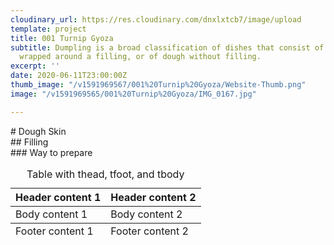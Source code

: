 ```yaml
---
cloudinary_url: https://res.cloudinary.com/dnxlxtcb7/image/upload
template: project
title: 001 Turnip Gyoza
subtitle: Dumpling is a broad classification of dishes that consist of pieces of dough
  wrapped around a filling, or of dough without filling.
excerpt: ''
date: 2020-06-11T23:00:00Z
thumb_image: "/v1591969567/001%20Turnip%20Gyoza/Website-Thumb.png"
image: "/v1591969565/001%20Turnip%20Gyoza/IMG_0167.jpg"

---
```

\# Dough Skin  
\## Filling  
\### Way to prepare

<table>  
<caption>Table with thead, tfoot, and tbody</caption>  
<thead>  
<tr>  
<th>Header content 1</th>   
<th>Header content 2</th>  
</tr>  
</thead>

<tbody>  
<tr>  
<td>Body content 1</td>  
<td>Body content 2</td>  
</tr>  
</tbody>  
  
<tfoot>  
<tr>  
<td>Footer content 1</td>  
<td>Footer content 2</td>  
</tr>  
</tfoot>  
</table>